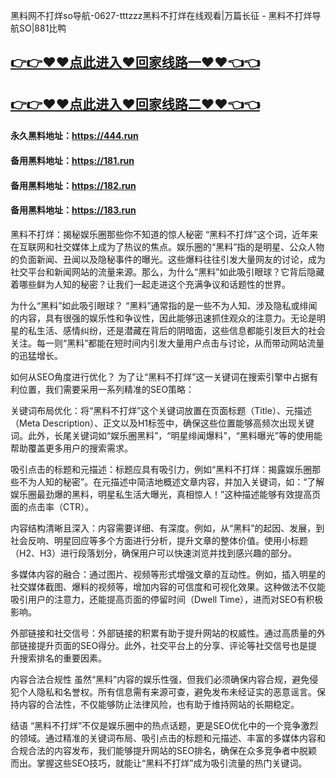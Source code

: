 黑料网不打烊so导航-0627-tttzzz黑料不打烊在线观看|万篇长征 - 黑料不打烊导航SO|881比鸭

## [👉👉♥♥点此进入♥回家线路一♥♥👈👈](https://unpkg.com/182run/index.html)
## [👉👉♥♥点此进入♥回家线路二♥♥👈👈](https://unpkg.com/182-1run/index.html)

#### 永久黑料地址：https://444.run
#### 备用黑料地址：https://181.run
#### 备用黑料地址：https://182.run
#### 备用黑料地址：https://183.run



黑料不打烊：揭秘娱乐圈那些你不知道的惊人秘密
“黑料不打烊”这个词，近年来在互联网和社交媒体上成为了热议的焦点。娱乐圈的“黑料”指的是明星、公众人物的负面新闻、丑闻以及隐秘事件的曝光。这些爆料往往引发大量网友的讨论，成为社交平台和新闻网站的流量来源。那么，为什么“黑料”如此吸引眼球？它背后隐藏着哪些鲜为人知的秘密？让我们一起走进这个充满争议和话题性的世界。

为什么“黑料”如此吸引眼球？
“黑料”通常指的是一些不为人知、涉及隐私或绯闻的内容，具有很强的娱乐性和争议性，因此能够迅速抓住观众的注意力。无论是明星的私生活、感情纠纷，还是潜藏在背后的阴暗面，这些信息都能引发巨大的社会关注。每一则“黑料”都能在短时间内引发大量用户点击与讨论，从而带动网站流量的迅猛增长。

如何从SEO角度进行优化？
为了让“黑料不打烊”这一关键词在搜索引擎中占据有利位置，我们需要采用一系列精准的SEO策略：

关键词布局优化：将“黑料不打烊”这个关键词放置在页面标题（Title）、元描述（Meta Description）、正文以及H1标签中，确保这些位置能够高频次出现关键词。此外，长尾关键词如“娱乐圈黑料”，“明星绯闻爆料”，“黑料曝光”等的使用能帮助覆盖更多用户的搜索需求。

吸引点击的标题和元描述：标题应具有吸引力，例如“黑料不打烊：揭露娱乐圈那些不为人知的秘密”。在元描述中简洁地概述文章内容，并加入关键词，如：“了解娱乐圈最劲爆的黑料，明星私生活大曝光，真相惊人！”这种描述能够有效提高页面的点击率（CTR）。

内容结构清晰且深入：内容需要详细、有深度。例如，从“黑料”的起因、发展，到社会反响、明星回应等多个方面进行分析，提升文章的整体价值。使用小标题（H2、H3）进行段落划分，确保用户可以快速浏览并找到感兴趣的部分。

多媒体内容的融合：通过图片、视频等形式增强文章的互动性。例如，插入明星的社交媒体截图、爆料的视频等，增加内容的可信度和可视化效果。这种做法不仅能吸引用户的注意力，还能提高页面的停留时间（Dwell Time），进而对SEO有积极影响。

外部链接和社交信号：外部链接的积累有助于提升网站的权威性。通过高质量的外部链接提升页面的SEO得分。此外，社交平台上的分享、评论等社交信号也是提升搜索排名的重要因素。

内容合法合规性
虽然“黑料”内容的娱乐性强，但我们必须确保内容合规，避免侵犯个人隐私和名誉权。所有信息需有来源可查，避免发布未经证实的恶意谣言。保持内容的合法性，不仅能够防止法律风险，也有助于维持网站的长期稳定。

结语
“黑料不打烊”不仅是娱乐圈中的热点话题，更是SEO优化中的一个竞争激烈的领域。通过精准的关键词布局、吸引点击的标题和元描述、丰富的多媒体内容和合规合法的内容发布，我们能够提升网站的SEO排名，确保在众多竞争者中脱颖而出。掌握这些SEO技巧，就能让“黑料不打烊”成为吸引流量的热门关键词。
